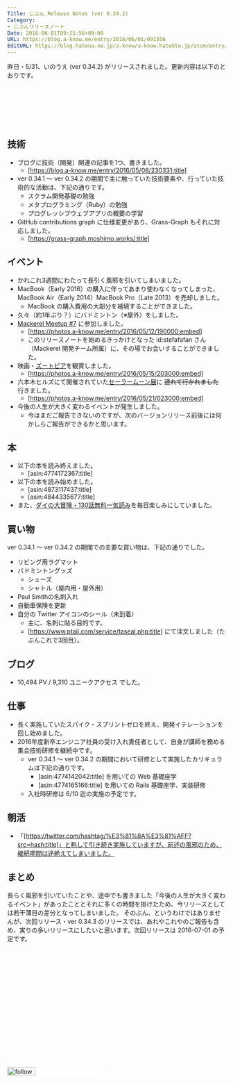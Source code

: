 ```yaml
---
Title: じぶん Release Notes (ver 0.34.2)
Category:
- じぶんリリースノート
Date: 2016-06-01T09:15:56+09:00
URL: https://blog.a-know.me/entry/2016/06/01/091556
EditURL: https://blog.hatena.ne.jp/a-know/a-know.hateblo.jp/atom/entry/6653812171399162112
---
```


昨日・5/31、いのうえ (ver 0.34.2) がリリースされました。更新内容は以下のとおりです。




<!-- more -->

<script async src="//pagead2.googlesyndication.com/pagead/js/adsbygoogle.js"></script>
<!-- article-top -->
<ins class="adsbygoogle"
     style="display:inline-block;width:728px;height:90px"
     data-ad-client="ca-pub-3463034538369189"
     data-ad-slot="8367620130"></ins>
<script>
(adsbygoogle = window.adsbygoogle || []).push({});
</script>


## 技術
* ブログに技術（開発）関連の記事を1つ、書きました。
    * [https://blog.a-know.me/entry/2016/05/08/230331:title]
* ver 0.34.1 〜 ver 0.34.2 の期間で主に触っていた技術要素や、行っていた技術的な活動は、下記の通りです。
    * スクラム開発基礎の勉強
    * メタプログラミング（Ruby）の勉強
    * プログレッシブウェブアプリの概要の学習
* GitHub contributions graph に仕様変更があり、Grass-Graph もそれに対応しました。
    * [https://grass-graph.moshimo.works/:title]





## イベント
* かれこれ3週間にわたって長引く風邪を引いてしまいました。
* MacBook（Early 2016）の購入に伴ってあまり使わなくなってしまった、MacBook Air（Early 2014）MacBook Pro（Late 2013）を売却しました。
    * MacBook の購入費用の大部分を補填することができました。
* 久々（約1年ぶり？）にバドミントン（※屋外）をしました。
* [Mackerel Meetup #7](http://mackerelio.connpass.com/event/30287/) に参加しました。
    * [https://photos.a-know.me/entry/2016/05/12/190000:embed]
    * このリリースノートを始めるきっかけとなった id:stefafafan さん（Mackerel 開発チーム所属）に、その場でお会いすることができました。
* 映画・[ズートピア](http://www.disney.co.jp/movie/zootopia.html)を観賞しました。
    * [https://photos.a-know.me/entry/2016/05/15/203000:embed]
* 六本木ヒルズにて開催されていた[セーラームーン展](http://www.roppongihills.com/tcv/jp/sailormoon/)に ~~連れて行かれました~~ 行きました。
    * [https://photos.a-know.me/entry/2016/05/21/023000:embed]
* 今後の人生が大きく変わるイベントが発生しました。
    * 今はまだご報告できないのですが、次のバージョンリリース前後には何かしらご報告ができるかと思います。


## 本
* 以下の本を読み終えました。
    * [asin:4774172367:title]
* 以下の本を読み始めました。
    * [asin:4873117437:title]
    * [asin:4844335677:title]
* また、[ダイの大冒険・130話無料一気読み](http://www.shonenjump.com/p/sp/1605/dq_dai/)を毎日楽しみにしていました。


## 買い物
ver 0.34.1 〜 ver 0.34.2 の期間での主要な買い物は、下記の通りでした。

* リビング用ラグマット
* バドミントングッズ
    * シューズ
    * シャトル（屋内用・屋外用）
* Paul Smithの名刺入れ
* 自動車保険を更新
* 自分の Twitter アイコンのシール（未到着）
    * 主に、名刺に貼る目的です。
    * [https://www.ptail.com/service/taseal.php:title] にて注文しました（たぶんこれで3回目）。





## ブログ
* 10,494 PV / 9,310 ユニークアクセス でした。



## 仕事
* 長く実施していたスパイク・スプリントゼロを終え、開発イテレーションを回し始めました。
* 2016年度新卒エンジニア社員の受け入れ責任者として、自身が講師を務める集合技術研修を継続中です。
    * ver 0.34.1 〜 ver 0.34.2 の期間において研修として実施したカリキュラムは下記の通りです。
        * [asin:4774142042:title] を用いての Web 基礎座学
        * [asin:4774165166:title] を用いての Rails 基礎座学、実装研修
    * 入社時研修は 6/10 迄の実施の予定です。


## 朝活

* 「[https://twitter.com/hashtag/%E3%81%8A%E3%81%AFF?src=hash:title]」と称して引き続き実施していますが、前述の風邪のため、継続期間は途絶えてしまいました。


## まとめ
長らく風邪を引いていたことや、途中でも書きました「今後の人生が大きく変わるイベント」があったこととそれに多くの時間を掛けたため、今リリースとしては若干薄目の差分となってしまいました。
そのぶん、というわけではありませんが、次回リリース・ver 0.34.3 のリリースでは、あれやこれやのご報告も含め、実りの多いリリースにしたいと思います。次回リリースは 2016-07-01 の予定です。


<script async src="//pagead2.googlesyndication.com/pagead/js/adsbygoogle.js"></script>
<!-- article-bottom2 -->
<ins class="adsbygoogle"
     style="display:inline-block;width:300px;height:250px"
     data-ad-client="ca-pub-3463034538369189"
     data-ad-slot="5274552934"></ins>
<script>
(adsbygoogle = window.adsbygoogle || []).push({});
</script>


<div>
<a href='http://cloud.feedly.com/#subscription%2Ffeed%2Fhttp%3A%2F%2Fblog.a-know.me%2Ffeed'  target='blank'><img id='feedlyFollow' src='//s3.feedly.com/img/follows/feedly-follow-rectangle-volume-small_2x.png' alt='follow us in feedly' width='65' height='20'></a>

<iframe src="//blog.hatena.ne.jp/a-know/a-know.hateblo.jp/subscribe/iframe" allowtransparency="true" frameborder="0" scrolling="no" width="150" height="28"></iframe>
</div>
